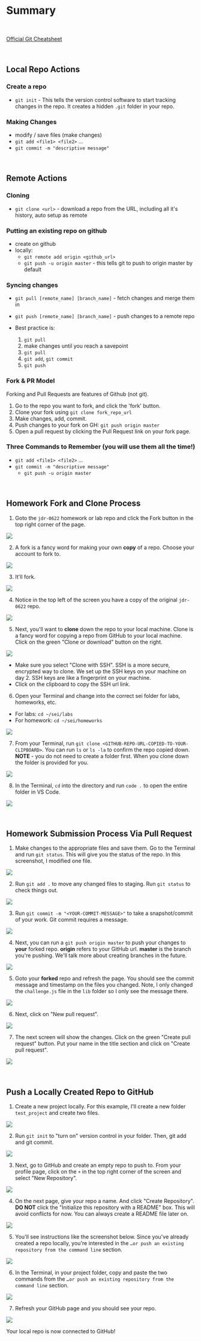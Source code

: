 # Summary

<br>

[Official Git Cheatsheet](https://github.github.com/training-kit/downloads/github-git-cheat-sheet/)

<br>

## Local Repo Actions

### Create a repo

- `git init` - This tells the version control software to start tracking changes in the repo. It creates a hidden `.git` folder in your repo.

### Making Changes

- modify / save files (make changes)
- `git add <file1> <file2>` ...
- `git commit -m "descriptive message"`

<br>

## Remote Actions

### Cloning

- `git clone <url>` - download a repo from the URL, including all it's history,
  auto setup as remote

### Putting an existing repo on github

- create on github
- locally:
  - `git remote add origin <github_url>`
  - `git push -u origin master` - this tells git to push to origin master by
    default

### Syncing changes

- `git pull [remote_name] [branch_name]` - fetch changes and merge them in
- `git push [remote_name] [branch_name]` - push changes to a remote repo

- Best practice is:
  1. `git pull`
  2. make changes until you reach a savepoint
  3. `git pull`
  4. `git add`, `git commit`
  5. `git push`

### Fork & PR Model

Forking and Pull Requests are features of Github (not git).

1. Go to the repo you want to fork, and click the 'fork' button.
2. Clone your fork using `git clone fork_repo_url`
3. Make changes, add, commit.
4. Push changes to your fork on GH: `git push origin master`
5. Open a pull request by clicking the Pull Request link on your fork page.

### Three Commands to Remember (you will use them all the time!)

- `git add <file1> <file2>` ...
- `git commit -m "descriptive message"`
  - `git push -u origin master`


<br>

## Homework Fork and Clone Process

1. Goto the `jdr-0622` homework or lab repo and click the Fork button in the top right corner of the page.

  ![](https://i.imgur.com/OAZnlIe.png)
 
2. A fork is a fancy word for making your own **copy** of a repo. Choose your account to fork to.

  ![](https://i.imgur.com/Zobxfj1.png)
  
3. It'll fork.

  ![](https://i.imgur.com/RspbgII.png)

4. Notice in the top left of the screen you have a copy of the original `jdr-0622` repo. 

  ![](https://i.imgur.com/0JrFyfW.png)
  
5. Next, you'll want to **clone** down the repo to your local machine. Clone is a fancy word for copying a repo from GitHub to your local machine. Click on the green "Clone or download" button on the right.

  ![](https://i.imgur.com/SKit5Vz.png)
  
  - Make sure you select "Clone with SSH". SSH is a more secure, encrypted way to clone. We set up the SSH keys on your machine on day 2. SSH keys are like a fingerprint on your machine.
  - Click on the clipboard to copy the SSH url link.

6. Open your Terminal and change into the correct sei folder for labs, homeworks, etc. 

  - For labs: `cd ~/sei/labs`
  - For homework: `cd ~/sei/homeworks`

  ![](https://i.imgur.com/7gpRplZ.png)
  
7. From your Terminal, run `git clone <GITHUB-REPO-URL-COPIED-TO-YOUR-CLIPBOARD>`. You can run `ls` or `ls -la` to confirm the repo copied down. **NOTE** - you do not need to create a folder first. When you clone down the folder is provided for you.

  ![](https://i.imgur.com/Q5Sk4D2.png)
  
8. In the Terminal, `cd` into the directory and run `code .` to open the entire folder in VS Code.

  ![](https://i.imgur.com/5a5s85D.png)


<br>

## Homework Submission Process Via Pull Request

1. Make changes to the appropriate files and save them. Go to the Terminal and run `git status`. This will give you the status of the repo. In this screenshot, I modified one file.

  ![](https://i.imgur.com/z2BTMvR.png)
  
2. Run `git add .` to move any changed files to staging. Run `git status` to check things out.

  ![](https://i.imgur.com/HFpCILA.png)
  
3. Run `git commit -m "<YOUR-COMMIT-MESSAGE>"` to take a snapshot/commit of your work. Git commit requires a message.

  ![](https://i.imgur.com/BjolR7U.png)
  
4. Next, you can run a `git push origin master` to push your changes to **your** forked repo. **origin** refers to your GitHub url. **master** is the branch you're pushing. We'll talk more about creating branches in the future.

  ![](https://i.imgur.com/vH2fKhP.png)
  
5. Goto your **forked** repo and refresh the page. You should see the commit message and timestamp on the files you changed. Note, I only changed the `challenge.js` file in the `lib` folder so I only see the message there.

  ![](https://i.imgur.com/zR0EPtN.png)
  
6. Next, click on "New pull request".

  ![](https://i.imgur.com/wg7i07l.png)

7. The next screen will show the changes. Click on the green "Create pull request" button. Put your name in the title section and click on "Create pull request".

  ![](https://i.imgur.com/v1JpEIs.png)
  
<br>

## Push a Locally Created Repo to GitHub

1. Create a new project locally. For this example, I'll create a new folder `test_project` and create two files.

  ![](https://i.imgur.com/R3vvkKZ.png)
  
2. Run `git init` to "turn on" version control in your folder. Then, git add and git commit.

  ![](https://i.imgur.com/ZKiIlTn.png)
  
3. Next, go to GitHub and create an empty repo to push to. From your profile page, click on the `+` in the top right corner of the screen and select "New Repository".

  ![](https://i.imgur.com/0Uc92SV.png)
  
4. On the next page, give your repo a name. And click "Create Repository". **DO NOT** click the "Initialize this repository with a README" box. This will avoid conflicts for now. You can always create a README file later on.

  ![](https://i.imgur.com/1ciHcn6.png)
  
5. You'll see instructions like the screenshot below. Since you've already created a repo locally, you're interested in the `…or push an existing repository from the command line` section. 

  ![](https://i.imgur.com/zzVpnyA.png)
  
6. In the Terminal, in your project folder, copy and paste the two commands from the `…or push an existing repository from the command line` section.

  ![](https://i.imgur.com/gI9Amf8.png)

7. Refresh your GitHub page and you should see your repo.

  ![](https://i.imgur.com/7eG1IVN.png)
  
Your local repo is now connected to GitHub!












  
  
